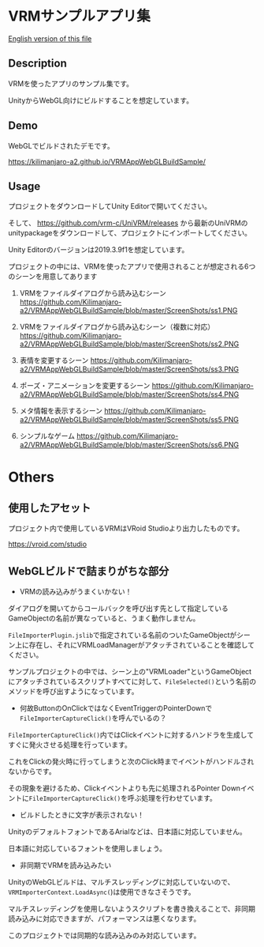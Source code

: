 # VRMサンプルアプリ集


[English version of this file](https://github.com/Kilimanjaro-a2/VRMAppWebGLBuildSample/blob/master/README.en.md)

## Description

VRMを使ったアプリのサンプル集です。

UnityからWebGL向けにビルドすることを想定しています。

## Demo
WebGLでビルドされたデモです。

https://kilimanjaro-a2.github.io/VRMAppWebGLBuildSample/

## Usage
プロジェクトをダウンロードしてUnity Editorで開いてください。

そして、 https://github.com/vrm-c/UniVRM/releases から最新のUniVRMのunitypackageをダウンロードして、プロジェクトにインポートしてください。

Unity Editorのバージョンは2019.3.9f1を想定しています。


プロジェクトの中には、VRMを使ったアプリで使用されることが想定される6つのシーンを用意してあります

1. VRMをファイルダイアログから読み込むシーン
https://github.com/Kilimanjaro-a2/VRMAppWebGLBuildSample/blob/master/ScreenShots/ss1.PNG

2. VRMをファイルダイアログから読み込むシーン（複数に対応）
https://github.com/Kilimanjaro-a2/VRMAppWebGLBuildSample/blob/master/ScreenShots/ss2.PNG

3. 表情を変更するシーン
https://github.com/Kilimanjaro-a2/VRMAppWebGLBuildSample/blob/master/ScreenShots/ss3.PNG

4. ポーズ・アニメーションを変更するシーン
https://github.com/Kilimanjaro-a2/VRMAppWebGLBuildSample/blob/master/ScreenShots/ss4.PNG

5. メタ情報を表示するシーン
https://github.com/Kilimanjaro-a2/VRMAppWebGLBuildSample/blob/master/ScreenShots/ss5.PNG

6. シンプルなゲーム
https://github.com/Kilimanjaro-a2/VRMAppWebGLBuildSample/blob/master/ScreenShots/ss6.PNG

# Others

## 使用したアセット

プロジェクト内で使用しているVRMはVRoid Studioより出力したものです。

https://vroid.com/studio


## WebGLビルドで詰まりがちな部分

- VRMの読み込みがうまくいかない！

ダイアログを開いてからコールバックを呼び出す先として指定しているGameObjectの名前が異なっていると、うまく動作しません。

`FileImporterPlugin.jslib`で指定されている名前のついたGameObjectがシーン上に存在し、それにVRMLoadManagerがアタッチされていることを確認してください。

サンプルプロジェクトの中では、シーン上の"VRMLoader"というGameObjectにアタッチされているスクリプトすべてに対して、`FileSelected()`という名前のメソッドを呼び出すようになっています。

- 何故ButtonのOnClickではなくEventTriggerのPointerDownで`FileImporterCaptureClick()`を呼んでいるの？

`FileImporterCaptureClick()`内ではClickイベントに対するハンドラを生成してすぐに発火させる処理を行っています。

これをClickの発火時に行ってしまうと次のClick時までイベントがハンドルされないからです。

その現象を避けるため、Clickイベントよりも先に処理されるPointer Downイベントに`FileImporterCaptureClick()`を呼ぶ処理を行わせています。

- ビルドしたときに文字が表示されない！

UnityのデフォルトフォントであるArialなどは、日本語に対応していません。

日本語に対応しているフォントを使用しましょう。

- 非同期でVRMを読み込みたい

UnityのWebGLビルドは、マルチスレッディングに対応していないので、
`VRMImporterContext.LoadAsync(`)は使用できなさそうです。

マルチスレッディングを使用しないようスクリプトを書き換えることで、非同期読み込みに対応できますが、パフォーマンスは悪くなります。

このプロジェクトでは同期的な読み込みのみ対応しています。